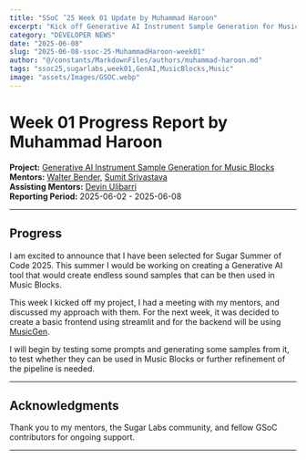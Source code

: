 ```yaml
---
title: "SSoC ’25 Week 01 Update by Muhammad Haroon"
excerpt: "Kick off Generative AI Instrument Sample Generation for Music Blocks"
category: "DEVELOPER NEWS"
date: "2025-06-08"
slug: "2025-06-08-ssoc-25-MuhammadHaroon-week01"
author: "@/constants/MarkdownFiles/authors/muhammad-haroon.md"
tags: "ssoc25,sugarlabs,week01,GenAI,MusicBlocks,Music"
image: "assets/Images/GSOC.webp"
---
```


<!-- markdownlint-disable -->

# Week 01 Progress Report by Muhammad Haroon

**Project:** [Generative AI Instrument Sample Generation for Music Blocks](https://github.com/sugarlabs/GSoC/blob/master/Ideas-2025.md#Generative-AI-Instrument-Sample-Generation-for-Music-Blocks)  
**Mentors:** [Walter Bender](https://github.com/walterbender), [Sumit Srivastava](https://github.com/sum2it)  
**Assisting Mentors:** [Devin Ulibarri](https://github.com/pikurasa)  
**Reporting Period:** 2025-06-02 - 2025-06-08  

---

## Progress

I am excited to announce that I have been selected for Sugar Summer of Code 2025. This summer I would be working on creating a Generative AI tool that would create endless sound samples that can be then used in Music Blocks.

This week I kicked off my project, I had a meeting with my mentors, and discussed my approach with them. For the next week, it was decided to create a basic frontend using streamlit and for the backend will be using [MusicGen](https://audiocraft.metademolab.com/musicgen.html).

I will begin by testing some prompts and generating some samples from it, to test whether they can be used in Music Blocks or further refinement of the pipeline is needed.

---

## Acknowledgments

Thank you to my mentors, the Sugar Labs community, and fellow GSoC contributors for ongoing support.

---